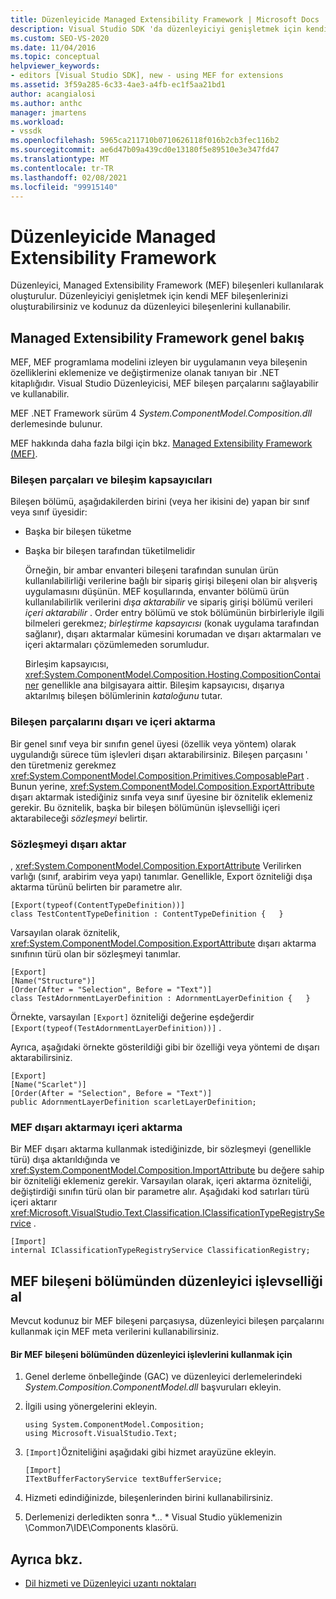 ```yaml
---
title: Düzenleyicide Managed Extensibility Framework | Microsoft Docs
description: Visual Studio SDK 'da düzenleyiciyi genişletmek için kendi bileşenlerinizi oluşturmanıza olanak sağlayan Managed Extensibility Framework hakkında bilgi edinin.
ms.custom: SEO-VS-2020
ms.date: 11/04/2016
ms.topic: conceptual
helpviewer_keywords:
- editors [Visual Studio SDK], new - using MEF for extensions
ms.assetid: 3f59a285-6c33-4ae3-a4fb-ec1f5aa21bd1
author: acangialosi
ms.author: anthc
manager: jmartens
ms.workload:
- vssdk
ms.openlocfilehash: 5965ca211710b0710626118f016b2cb3fec116b2
ms.sourcegitcommit: ae6d47b09a439cd0e13180f5e89510e3e347fd47
ms.translationtype: MT
ms.contentlocale: tr-TR
ms.lasthandoff: 02/08/2021
ms.locfileid: "99915140"
---
```

# <a name="managed-extensibility-framework-in-the-editor"></a>Düzenleyicide Managed Extensibility Framework
Düzenleyici, Managed Extensibility Framework (MEF) bileşenleri kullanılarak oluşturulur. Düzenleyiciyi genişletmek için kendi MEF bileşenlerinizi oluşturabilirsiniz ve kodunuz da düzenleyici bileşenlerini kullanabilir.

## <a name="overview-of-the-managed-extensibility-framework"></a>Managed Extensibility Framework genel bakış
 MEF, MEF programlama modelini izleyen bir uygulamanın veya bileşenin özelliklerini eklemenize ve değiştirmenize olanak tanıyan bir .NET kitaplığıdır. Visual Studio Düzenleyicisi, MEF bileşen parçalarını sağlayabilir ve kullanabilir.

 MEF .NET Framework sürüm 4 *System.ComponentModel.Composition.dll* derlemesinde bulunur.

 MEF hakkında daha fazla bilgi için bkz. [Managed Extensibility Framework (MEF)](/dotnet/framework/mef/index).

### <a name="component-parts-and-composition-containers"></a>Bileşen parçaları ve bileşim kapsayıcıları
 Bileşen bölümü, aşağıdakilerden birini (veya her ikisini de) yapan bir sınıf veya sınıf üyesidir:

- Başka bir bileşen tüketme

- Başka bir bileşen tarafından tüketilmelidir

  Örneğin, bir ambar envanteri bileşeni tarafından sunulan ürün kullanılabilirliği verilerine bağlı bir sipariş girişi bileşeni olan bir alışveriş uygulamasını düşünün. MEF koşullarında, envanter bölümü ürün kullanılabilirlik verilerini *dışa aktarabilir* ve sipariş girişi bölümü verileri *içeri aktarabilir* . Order entry bölümü ve stok bölümünün birbirleriyle ilgili bilmeleri gerekmez; *birleştirme kapsayıcısı* (konak uygulama tarafından sağlanır), dışarı aktarmalar kümesini korumadan ve dışarı aktarmaları ve içeri aktarmaları çözümlemeden sorumludur.

  Birleşim kapsayıcısı, <xref:System.ComponentModel.Composition.Hosting.CompositionContainer> genellikle ana bilgisayara aittir. Bileşim kapsayıcısı, dışarıya aktarılmış bileşen bölümlerinin *kataloğunu* tutar.

### <a name="export-and-import-component-parts"></a>Bileşen parçalarını dışarı ve içeri aktarma
 Bir genel sınıf veya bir sınıfın genel üyesi (özellik veya yöntem) olarak uygulandığı sürece tüm işlevleri dışarı aktarabilirsiniz. Bileşen parçasını ' den türetmeniz gerekmez <xref:System.ComponentModel.Composition.Primitives.ComposablePart> . Bunun yerine, <xref:System.ComponentModel.Composition.ExportAttribute> dışarı aktarmak istediğiniz sınıfa veya sınıf üyesine bir öznitelik eklemeniz gerekir. Bu öznitelik, başka bir bileşen bölümünün işlevselliği içeri aktarabileceği *sözleşmeyi* belirtir.

### <a name="the-export-contract"></a>Sözleşmeyi dışarı aktar
 , <xref:System.ComponentModel.Composition.ExportAttribute> Verilirken varlığı (sınıf, arabirim veya yapı) tanımlar. Genellikle, Export özniteliği dışa aktarma türünü belirten bir parametre alır.

```
[Export(typeof(ContentTypeDefinition))]
class TestContentTypeDefinition : ContentTypeDefinition {   }
```

 Varsayılan olarak öznitelik, <xref:System.ComponentModel.Composition.ExportAttribute> dışarı aktarma sınıfının türü olan bir sözleşmeyi tanımlar.

```
[Export]
[Name("Structure")]
[Order(After = "Selection", Before = "Text")]
class TestAdornmentLayerDefinition : AdornmentLayerDefinition {   }
```

 Örnekte, varsayılan `[Export]` özniteliği değerine eşdeğerdir `[Export(typeof(TestAdornmentLayerDefinition))]` .

 Ayrıca, aşağıdaki örnekte gösterildiği gibi bir özelliği veya yöntemi de dışarı aktarabilirsiniz.

```
[Export]
[Name("Scarlet")]
[Order(After = "Selection", Before = "Text")]
public AdornmentLayerDefinition scarletLayerDefinition;
```

### <a name="import-a-mef-export"></a>MEF dışarı aktarmayı içeri aktarma
 Bir MEF dışarı aktarma kullanmak istediğinizde, bir sözleşmeyi (genellikle türü) dışa aktarıldığında ve <xref:System.ComponentModel.Composition.ImportAttribute> bu değere sahip bir özniteliği eklemeniz gerekir. Varsayılan olarak, içeri aktarma özniteliği, değiştirdiği sınıfın türü olan bir parametre alır. Aşağıdaki kod satırları türü içeri aktarır <xref:Microsoft.VisualStudio.Text.Classification.IClassificationTypeRegistryService> .

```
[Import]
internal IClassificationTypeRegistryService ClassificationRegistry;
```

## <a name="get-editor-functionality-from-a-mef-component-part"></a>MEF bileşeni bölümünden düzenleyici işlevselliği al
 Mevcut kodunuz bir MEF bileşeni parçasıysa, düzenleyici bileşen parçalarını kullanmak için MEF meta verilerini kullanabilirsiniz.

#### <a name="to-consume-editor-functionality-from-a-mef-component-part"></a>Bir MEF bileşeni bölümünden düzenleyici işlevlerini kullanmak için

1. Genel derleme önbelleğinde (GAC) ve düzenleyici derlemelerindeki *System.Composition.ComponentModel.dll* başvuruları ekleyin.

2. İlgili using yönergelerini ekleyin.

    ```
    using System.ComponentModel.Composition;
    using Microsoft.VisualStudio.Text;
    ```

3. `[Import]`Özniteliğini aşağıdaki gibi hizmet arayüzüne ekleyin.

    ```
    [Import]
    ITextBufferFactoryService textBufferService;
    ```

4. Hizmeti edindiğinizde, bileşenlerinden birini kullanabilirsiniz.

5. Derlemenizi derledikten sonra *... \* Visual Studio yüklemenizin \Common7\IDE\Components klasörü.

## <a name="see-also"></a>Ayrıca bkz.
- [Dil hizmeti ve Düzenleyici uzantı noktaları](../extensibility/language-service-and-editor-extension-points.md)
